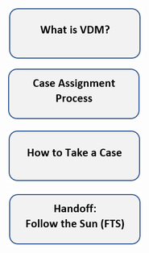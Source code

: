 [![image.png](/.attachments/image-e337dd04-f295-45e4-8e49-39a6018d02c5.png)](https://dev.azure.com/Supportability/Big%20Data/_wiki/wikis/Big-Data.wiki/311001/Case-Assignment-Process?anchor=what-is--the-virtual-duty-manager%3F)

[![image.png](/.attachments/image-27f76665-671d-4c32-9e56-26263ce06e70.png)](https://dev.azure.com/Supportability/Big%20Data/_wiki/wikis/Big-Data.wiki/311001/Case-Assignment-Process?anchor=how-cases-are-assigned-by-the-virtual-duty-manager)

[![image.png](/.attachments/image-73398194-8e12-44da-9bf2-27424d60936c.png)](https://dev.azure.com/Supportability/Big%20Data/_wiki/wikis/Big-Data.wiki/289633/How-to-Take-a-Case-or-Collab?anchor=taking-a-case)

[![image.png](/.attachments/image-c44e9d1f-818d-480e-bfe2-9dd9f8b079ac.png)](https://dev.azure.com/Supportability/Big%20Data/_wiki/wikis/Big-Data.wiki/389990/Follow-the-Sun-(FTS)-Handoff-Process)